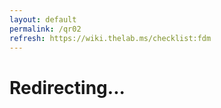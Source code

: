 ```yaml
---
layout: default
permalink: /qr02
refresh: https://wiki.thelab.ms/checklist:fdm
---
```


# Redirecting...
